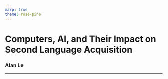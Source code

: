 ```yaml
---
marp: true
theme: rose-pine
---
```

# Computers, AI, and Their Impact on Second Language Acquisition
### Alan Le
---
